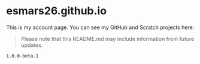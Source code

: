 # esmars26.github.io
This is my account page. You can see my GitHub and Scratch projects here.
>Please note that this README.md may include information from future updates.

`1.0.0-beta.1`
